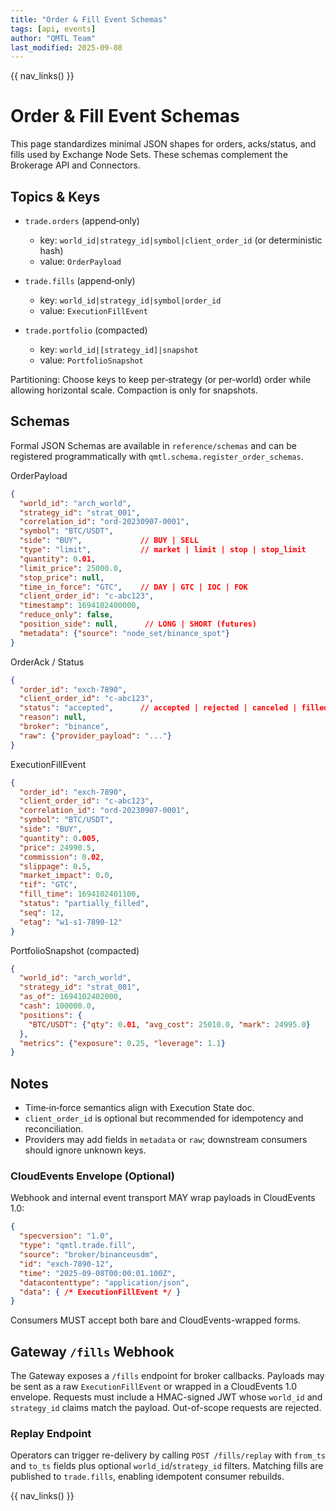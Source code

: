 ```yaml
---
title: "Order & Fill Event Schemas"
tags: [api, events]
author: "QMTL Team"
last_modified: 2025-09-08
---
```


{{ nav_links() }}

# Order & Fill Event Schemas

This page standardizes minimal JSON shapes for orders, acks/status, and fills used by Exchange Node Sets. These schemas complement the Brokerage API and Connectors.

## Topics & Keys

- `trade.orders` (append‑only)
  - key: `world_id|strategy_id|symbol|client_order_id` (or deterministic hash)
  - value: `OrderPayload`

- `trade.fills` (append‑only)
  - key: `world_id|strategy_id|symbol|order_id`
  - value: `ExecutionFillEvent`

- `trade.portfolio` (compacted)
  - key: `world_id|[strategy_id]|snapshot`
  - value: `PortfolioSnapshot`

Partitioning: Choose keys to keep per‑strategy (or per‑world) order while allowing horizontal scale. Compaction is only for snapshots.

## Schemas

Formal JSON Schemas are available in `reference/schemas` and can be
registered programmatically with `qmtl.schema.register_order_schemas`.

OrderPayload
```json
{
  "world_id": "arch_world",
  "strategy_id": "strat_001",
  "correlation_id": "ord-20230907-0001", 
  "symbol": "BTC/USDT",
  "side": "BUY",             // BUY | SELL
  "type": "limit",           // market | limit | stop | stop_limit
  "quantity": 0.01,
  "limit_price": 25000.0,
  "stop_price": null,
  "time_in_force": "GTC",    // DAY | GTC | IOC | FOK
  "client_order_id": "c-abc123",
  "timestamp": 1694102400000,
  "reduce_only": false,
  "position_side": null,      // LONG | SHORT (futures)
  "metadata": {"source": "node_set/binance_spot"}
}
```

OrderAck / Status
```json
{
  "order_id": "exch-7890",
  "client_order_id": "c-abc123",
  "status": "accepted",      // accepted | rejected | canceled | filled | partially_filled | expired
  "reason": null,
  "broker": "binance",
  "raw": {"provider_payload": "..."}
}
```

ExecutionFillEvent
```json
{
  "order_id": "exch-7890",
  "client_order_id": "c-abc123",
  "correlation_id": "ord-20230907-0001",
  "symbol": "BTC/USDT",
  "side": "BUY",
  "quantity": 0.005,
  "price": 24990.5,
  "commission": 0.02,
  "slippage": 0.5,
  "market_impact": 0.0,
  "tif": "GTC",
  "fill_time": 1694102401100,
  "status": "partially_filled",
  "seq": 12,
  "etag": "w1-s1-7890-12"
}
```

PortfolioSnapshot (compacted)
```json
{
  "world_id": "arch_world",
  "strategy_id": "strat_001",
  "as_of": 1694102402000,
  "cash": 100000.0,
  "positions": {
    "BTC/USDT": {"qty": 0.01, "avg_cost": 25010.0, "mark": 24995.0}
  },
  "metrics": {"exposure": 0.25, "leverage": 1.1}
}
```

## Notes

- Time‑in‑force semantics align with Execution State doc.
- `client_order_id` is optional but recommended for idempotency and reconciliation.
- Providers may add fields in `metadata` or `raw`; downstream consumers should ignore unknown keys.

### CloudEvents Envelope (Optional)

Webhook and internal event transport MAY wrap payloads in CloudEvents 1.0:

```json
{
  "specversion": "1.0",
  "type": "qmtl.trade.fill",
  "source": "broker/binanceusdm",
  "id": "exch-7890-12",
  "time": "2025-09-08T00:00:01.100Z",
  "datacontenttype": "application/json",
  "data": { /* ExecutionFillEvent */ }
}
```

Consumers MUST accept both bare and CloudEvents-wrapped forms.

## Gateway `/fills` Webhook

The Gateway exposes a `/fills` endpoint for broker callbacks. Payloads may be
sent as a raw `ExecutionFillEvent` or wrapped in a CloudEvents 1.0 envelope.
Requests must include a HMAC-signed JWT whose `world_id` and `strategy_id`
claims match the payload. Out-of-scope requests are rejected.

### Replay Endpoint

Operators can trigger re-delivery by calling `POST /fills/replay` with
`from_ts` and `to_ts` fields plus optional `world_id`/`strategy_id` filters.
Matching fills are published to `trade.fills`, enabling idempotent consumer
rebuilds.

{{ nav_links() }}
